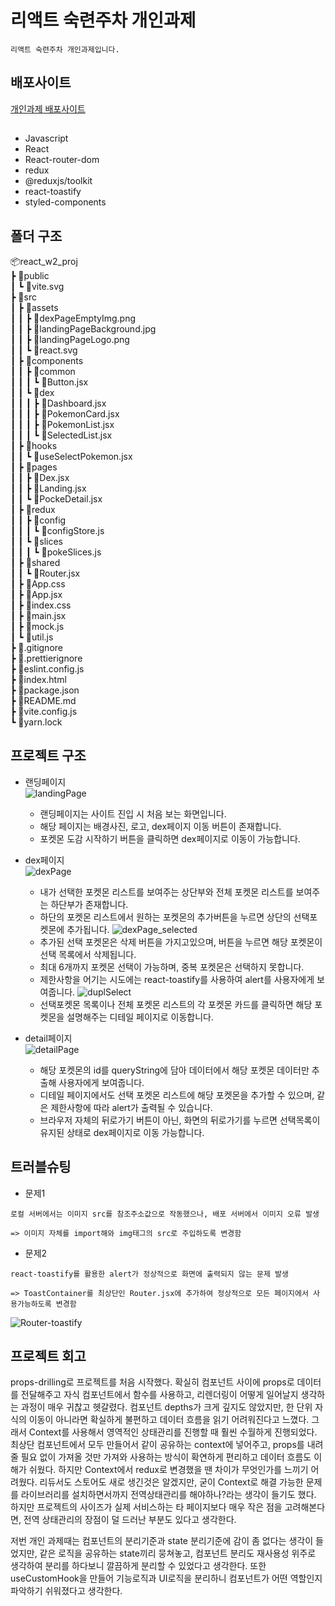 # 리액트 숙련주차 개인과제
```
리액트 숙련주차 개인과제입니다.
```

## 배포사이트
[개인과제 배포사이트](https://react-w2-proj.vercel.app/)

##
- Javascript
- React
- React-router-dom
- redux
- @reduxjs/toolkit
- react-toastify
- styled-components

## 폴더 구조
📦react_w2_proj<br/>
┣ 📂public<br/>
┃ ┗ 📜vite.svg<br/>
┣ 📂src<br/>
┃ ┣ 📂assets<br/>
┃ ┃ ┣ 📜dexPageEmptyImg.png<br/>
┃ ┃ ┣ 📜landingPageBackground.jpg<br/>
┃ ┃ ┣ 📜landingPageLogo.png<br/>
┃ ┃ ┗ 📜react.svg<br/>
┃ ┣ 📂components<br/>
┃ ┃ ┣ 📂common<br/>
┃ ┃ ┃ ┗ 📜Button.jsx<br/>
┃ ┃ ┗ 📂dex<br/>
┃ ┃ ┃ ┣ 📜Dashboard.jsx<br/>
┃ ┃ ┃ ┣ 📜PokemonCard.jsx<br/>
┃ ┃ ┃ ┣ 📜PokemonList.jsx<br/>
┃ ┃ ┃ ┗ 📜SelectedList.jsx<br/>
┃ ┣ 📂hooks<br/>
┃ ┃ ┗ 📜useSelectPokemon.jsx<br/>
┃ ┣ 📂pages<br/>
┃ ┃ ┣ 📜Dex.jsx<br/>
┃ ┃ ┣ 📜Landing.jsx<br/>
┃ ┃ ┗ 📜PockeDetail.jsx<br/>
┃ ┣ 📂redux<br/>
┃ ┃ ┣ 📂config<br/>
┃ ┃ ┃ ┗ 📜configStore.js<br/>
┃ ┃ ┗ 📂slices<br/>
┃ ┃ ┃ ┗ 📜pokeSlices.js<br/>
┃ ┣ 📂shared<br/>
┃ ┃ ┗ 📜Router.jsx<br/>
┃ ┣ 📜App.css<br/>
┃ ┣ 📜App.jsx<br/>
┃ ┣ 📜index.css<br/>
┃ ┣ 📜main.jsx<br/>
┃ ┣ 📜mock.js<br/>
┃ ┗ 📜util.js<br/>
┣ 📜.gitignore<br/>
┣ 📜.prettierignore<br/>
┣ 📜eslint.config.js<br/>
┣ 📜index.html<br/>
┣ 📜package.json<br/>
┣ 📜README.md<br/>
┣ 📜vite.config.js<br/>
┗ 📜yarn.lock<br/>

## 프로젝트 구조
- 랜딩페이지<br/>
![landingPage](https://github.com/user-attachments/assets/f574be82-ec68-4c01-ac1c-dcbc037add26)
    - 랜딩페이지는 사이트 진입 시 처음 보는 화면입니다.
    - 해당 페이지는 배경사진, 로고, dex페이지 이동 버튼이 존재합니다.
    - 포켓몬 도감 시작하기 버튼을 클릭하면 dex페이지로 이동이 가능합니다.

- dex페이지<br/>
![dexPage](https://github.com/user-attachments/assets/98e25668-f1ac-4f01-a3c9-cbe2bc07fa35)
    - 내가 선택한 포켓몬 리스트를 보여주는 상단부와 전체 포켓몬 리스트를 보여주는 하단부가 존재합니다.
    - 하단의 포켓몬 리스트에서 원하는 포켓몬의 추가버튼을 누르면 상단의 선택포켓몬에 추가됩니다.
    ![dexPage_selected](https://github.com/user-attachments/assets/a89fec0d-4999-4a0e-955f-20047218e6e1)
    - 추가된 선택 포켓몬은 삭제 버튼을 가지고있으며, 버튼을 누르면 해당 포켓몬이 선택 목록에서 삭제됩니다.
    - 최대 6개까지 포켓몬 선택이 가능하며, 중복 포켓몬은 선택하지 못합니다.
    - 제한사항을 어기는 시도에는 react-toastify를 사용하여 alert를 사용자에게 보여줍니다.
    ![duplSelect](https://github.com/user-attachments/assets/a659d449-e9d2-4473-9b9a-f16f0a77cf47)
    - 선택포켓몬 목록이나 전체 포켓몬 리스트의 각 포켓몬 카드를 클릭하면 해당 포켓몬을 설명해주는 디테일 페이지로 이동합니다.

- detail페이지<br/>
![detailPage](https://github.com/user-attachments/assets/fd889205-e679-44d6-9d40-0b6448f1c73f)
    - 해당 포켓몬의 id를 queryString에 담아 데이터에서 해당 포켓몬 데이터만 추출해 사용자에게 보여줍니다.
    - 디테일 페이지에서도 선택 포켓몬 리스트에 해당 포켓몬을 추가할 수 있으며, 같은 제한사항에 따라 alert가 출력될 수 있습니다.
    - 브라우저 자체의 뒤로가기 버튼이 아닌, 화면의 뒤로가기를 누르면 선택목록이 유지된 상태로 dex페이지로 이동 가능합니다.

## 트러블슈팅
- 문제1
```
로컬 서버에서는 이미지 src를 참조주소값으로 작동했으나, 배포 서버에서 이미지 오류 발생

=> 이미지 자체를 import해와 img태그의 src로 주입하도록 변경함
```
- 문제2
```
react-toastify를 활용한 alert가 정상적으로 화면에 출력되지 않는 문제 발생

=> ToastContainer를 최상단인 Router.jsx에 추가하여 정상적으로 모든 페이지에서 사용가능하도록 변경함
```
![Router-toastify](https://github.com/user-attachments/assets/f49bdb1b-7a36-4c69-b22c-98cba71206a5)

## 프로젝트 회고
props-drilling로 프로젝트를 처음 시작했다. 확실히 컴포넌트 사이에 props로 데이터를 전달해주고 자식 컴포넌트에서 함수를 사용하고, 리렌더링이 어떻게 일어날지 생각하는 과정이 매우 귀찮고 헷갈렸다. 컴포넌트 depths가 크게 깊지도 않았지만, 한 단위 자식의 이동이 아니라면 확실하게 불편하고 데이터 흐름을 읽기 어려워진다고 느꼈다.
그래서 Context를 사용해서 영역적인 상태관리를 진행할 때 훨씬 수월하게 진행되었다.
최상단 컴포넌트에서 모두 만들어서 같이 공유하는 context에 넣어주고, props를 내려줄 필요 없이 가져올 것만 가져와 사용하는 방식이 확연하게 편리하고 데이터 흐름도 이해가 쉬웠다.
하지만 Context에서 redux로 변경했을 땐 차이가 무엇인가를 느끼기 어려웠다. 리듀서도 스토어도 새로 생긴것은 알겠지만, 굳이 Context로 해결 가능한 문제를 라이브러리를 설치하면서까지 전역상태관리를 해야하나?라는 생각이 들기도 했다.
하지만 프로젝트의 사이즈가 실제 서비스하는 타 페이지보다 매우 작은 점을 고려해본다면, 전역 상태관리의 장점이 덜 드러난 부분도 있다고 생각한다.

저번 개인 과제때는 컴포넌트의 분리기준과 state 분리기준에 감이 좀 없다는 생각이 들었지만, 같은 로직을 공유하는 state끼리 뭉쳐놓고, 컴포넌트 분리도 재사용성 위주로 생각하여 분리를 하다보니 깔끔하게 분리할 수 있었다고 생각한다.
또한 useCustomHook을 만들어 기능로직과 UI로직을 분리하니 컴포넌트가 어떤 역할인지 파악하기 쉬워졌다고 생각한다.
